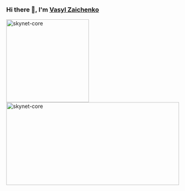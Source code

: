 <h3 style="text-decoration: none;">Hi there 👋, I'm <a href="https://www.linkedin.com/in/vasyl-zaichenko-3865aa150/" target="_blank">Vasyl Zaichenko</a></h3>
<picture>
  <source srcset="https://github-readme-stats.vercel.app/api?username=skynet-core&show_icons=true&hide_rank=true&text_bold=false&theme=dark" media="(prefers-color-scheme: dark)" />
  <source srcset="https://github-readme-stats.vercel.app/api?username=skynet-core&show_icons=true&hide_rank=true&text_bold=false&theme=light" media="(prefers-color-scheme: light), (prefers-color-scheme: no-preference)" />
  <img src="https://github-readme-stats.vercel.app/api?username=skynet-core&show_icons=true&hide_rank=true&text_bold=false" alt="skynet-core" height="220"/>
</picture>
<picture>
  <source srcset="https://github-readme-stats.vercel.app/api/top-langs?username=skynet-core&show_icons=true&locale=en&layout=donut&theme=dark" media="(prefers-color-scheme: dark)" />
  <source srcset="https://github-readme-stats.vercel.app/api/top-langs?username=skynet-core&show_icons=true&locale=en&layout=donut&theme=light" media="(prefers-color-scheme: light), (prefers-color-scheme: no-preference)" />
  <img src="https://github-readme-stats.vercel.app/api/top-langs?username=skynet-core&show_icons=true&locale=en&layout=donut" alt="skynet-core" height="220" width="460"/>
</picture>
